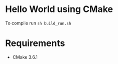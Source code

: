 Hello World using CMake
=======================
To compile run `sh build_run.sh`

Requirements
============
 - CMake 3.6.1
